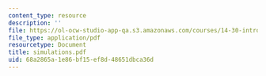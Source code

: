 ```yaml
---
content_type: resource
description: ''
file: https://ol-ocw-studio-app-qa.s3.amazonaws.com/courses/14-30-introduction-to-statistical-method-in-economics-spring-2006/68a2865a1e86bf15ef8d48651dbca36d_simulations.pdf
file_type: application/pdf
resourcetype: Document
title: simulations.pdf
uid: 68a2865a-1e86-bf15-ef8d-48651dbca36d
---
```

